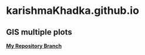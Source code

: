 # karishmaKhadka.github.io
## **GIS multiple plots**

[**My Repository Branch**](https://github.com/KarinaAnzar/GIS_Plotting.git)
